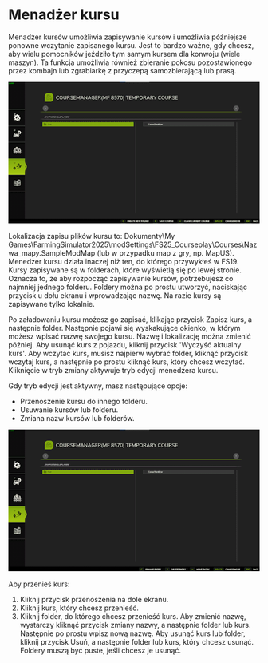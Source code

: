 # Menadżer kursu

Menadżer kursów umożliwia zapisywanie kursów i umożliwia późniejsze ponowne wczytanie zapisanego kursu.
Jest to bardzo ważne, gdy chcesz, aby wielu pomocników jeździło tym samym kursem dla konwoju (wiele maszyn).
Ta funkcja umożliwia również zbieranie pokosu pozostawionego przez kombajn lub zgrabiarkę z przyczepą samozbierającą lub prasą.


![Image](https://raw.githubusercontent.com/Jan2903/CourseplayHelp/refs/heads/main/translation_data/managerbasehelp_0_0_765_430.png)

Lokalizacja zapisu plików kursu to: Dokumenty\My Games\FarmingSimulator2025\modSettings\FS25_Courseplay\Courses\Nazwa_mapy.SampleModMap (lub w przypadku map z gry, np. MapUS).
Menedżer kursu działa inaczej niż ten, do którego przywykłeś w FS19.
Kursy zapisywane są w folderach, które wyświetlą się po lewej stronie. Oznacza to, że aby rozpocząć zapisywanie kursów, potrzebujesz co najmniej jednego folderu.
Foldery można po prostu utworzyć, naciskając przycisk u dołu ekranu i wprowadzając nazwę.
Na razie kursy są zapisywane tylko lokalnie.

Po załadowaniu kursu możesz go zapisać, klikając przycisk Zapisz kurs, a następnie folder. Następnie pojawi się wyskakujące okienko, w którym możesz wpisać nazwę swojego kursu.
Nazwę i lokalizację można zmienić później.
Aby usunąć kurs z pojazdu, kliknij przycisk 'Wyczyść aktualny kurs'.
Aby wczytać kurs, musisz najpierw wybrać folder, kliknąć przycisk wczytaj kurs, a następnie po prostu kliknąć kurs, który chcesz wczytać.
Kliknięcie w tryb zmiany aktywuje tryb edycji menedżera kursu.



Gdy tryb edycji jest aktywny, masz następujące opcje:
- Przenoszenie kursu do innego folderu.
- Usuwanie kursów lub folderu.
- Zmiana nazw kursów lub folderów.


![Image](https://raw.githubusercontent.com/Jan2903/CourseplayHelp/refs/heads/main/translation_data/manageredithelp_0_0_765_430.png)


Aby przenieś kurs:
   1) Kliknij przycisk przenoszenia na dole ekranu.
   2) Kliknij kurs, który chcesz przenieść.
   3) Kliknij folder, do którego chcesz przenieść kurs.
Aby zmienić nazwę, wystarczy kliknąć przycisk zmiany nazwy, a następnie folder lub kurs. Następnie po prostu wpisz nową nazwę.
Aby usunąć kurs lub folder, kliknij przycisk Usuń, a następnie folder lub kurs, który chcesz usunąć.
Foldery muszą być puste, jeśli chcesz je usunąć.


